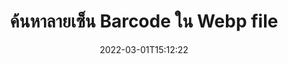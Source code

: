 ---
############################# Static ############################
layout: "auto-gen-signature"
date: 2022-03-01T15:12:22
draft: false
operation: Search
signaturetype: Barcode
fileformat: Webp
productName: Java
lang: th
productCode: java
otherformats: pdf doc docx docm dot dotm dotx odt ott rtf xls xlsx xlsm xlsb csv ods ots xltx xltm ppt pptx pps ppsx odp otp potx potm pptm ppsm png jpg bmp gif tiff svg webp wmf
breadcrumb: Search Barcode signatures at Webp with Java

############################# Head ############################
head_title: "ค้นหาลายเซ็น Barcode ในไฟล์ Webp ใน Java"
head_description: "ใช้ Java เพื่อค้นหาลายเซ็น Barcode ในไฟล์ Webp โดยใช้โค้ดสองสามบรรทัด"

############################# Header ############################
title: "ค้นหาลายเซ็น Barcode ใน Webp file"
description: "API ดั้งเดิมของ Java ช่วยให้ค้นหาลายเซ็น Barcode ในไฟล์ Webp ที่ลงนามแล้ว ทำการค้นหาลายเซ็นอิเล็กทรอนิกส์ขั้นสูงภายในเอกสาร Webp ของคุณโดยใช้โค้ดสองสามบรรทัด"
bg_image: "https://cms.admin.containerize.com/templates/aspose/App_Themes/V3/images/bg/header1.png"
bg_overlay: false
button:
    enable: true

############################# SubMenu ############################
submenu:
    enable: true

    left:
        img_alt: "GroupDocs.Signature for Java"
        image: "https://cms.admin.containerize.com/templates/groupdocs/images/product-logos/90x90-noborder/groupdocsature-java.png"
        product: "GroupDocs.Signature"
        platform: "Java"



############################# About ############################
about:
    enable: true
    title: "เกี่ยวกับ GroupDocs.Signature for Java API"
    content: |
        [GroupDocs.Signature for Java](https://products.groupdocs.com/signature/java/) ให้ Java API สำหรับการประมวลผลเอกสารโดยใช้ลายเซ็นประเภทต่างๆ เช่น ข้อความ รูปภาพ ใบรับรองดิจิทัล บาร์โค้ด คิวอาร์โค้ด แสตมป์ หรือเมตาดาต้า ผู้ใช้สามารถเพิ่ม ลบ อัปเดต ตรวจสอบ หรือค้นหาลายเซ็นอิเล็กทรอนิกส์ภายใน PDF, เอกสาร MS Word, เวิร์กบุ๊ก MS Excel, งานนำเสนอ MS PowerPoint, ไฟล์ Adobe Photoshop และรูปแบบรูปภาพต่างๆ พร้อมการสนับสนุนเพิ่มเติมสำหรับการปรับแต่งคุณสมบัติลายเซ็นตามต้องการ
    

############################# Steps ############################
steps:
    enable: true
    title_left: "วิธีค้นหาลายเซ็น Barcode ใน Webp"
    content_left: |
        [GroupDocs.Signature for Java](https://products.groupdocs.com/signature/java/) ช่วยให้นักพัฒนา Java ค้นหาลายเซ็น Barcode ในไฟล์ Webp จากแอปพลิเคชันของตนได้ง่ายขึ้นโดยใช้ขั้นตอนง่ายๆ ไม่กี่ขั้นตอน
        
        * สร้างอินสแตนซ์ใหม่ของคลาส Signature และส่งเส้นทางเอกสารต้นทางเป็นพารามิเตอร์ตัวสร้าง
        * สร้างอินสแตนซ์ออบเจ็กต์ SearchOptions ตามความต้องการของคุณและระบุตัวเลือกการค้นหา
        * วิธีการ Call Search ของอินสแตนซ์คลาส Signature และส่งผ่าน SearchOptions ไป
        * ประมวลผลผลการค้นหาตามความต้องการของคุณ

    title_right: "ความต้องการของระบบ"
    content_right: |
        GroupDocs.Signature for Java ได้รับการสนับสนุนบนแพลตฟอร์มและระบบปฏิบัติการหลักทั้งหมด ก่อนดำเนินการโค้ดด้านล่าง โปรดตรวจสอบให้แน่ใจว่าคุณได้ติดตั้งข้อกำหนดเบื้องต้นต่อไปนี้ไว้ในระบบของคุณแล้ว

        * ระบบปฏิบัติการ: Microsoft Windows, Linux, MacOS
        * สภาพแวดล้อมการพัฒนา: NetBeans, Intellij IDEA, Eclipse, etc.
        * Java runtime: J2SE 6.0 and above
        * ดาวน์โหลด GroupDocs.Signature for Java เวอร์ชันล่าสุดจาก [Maven](https://repository.groupdocs.com/webapp/#/artifacts/browse/tree/General/repo/com/groupdocs/groupdocs-signature)
         
    code: |
        ```java    
        
        // Set up input Webp file
        String filePath = "input.webp";

        // Instantiate Signature for input file
        Signature signature = new Signature(filePath);

        //Create search options
        BarcodeSearchOptions options = new BarcodeSearchOptions();

        // specify special pages to search on 
        options.setAllPages(false);
        // single page number
        options.setPageNumber(1);
        // specify text match type
        options.setMatchType(TextMatchType.Contains);
        // specify text pattern to search
        options.setText("Text signature");
        // return  Barcode images for processing
        options.setReturnContent(true);
        // set up type of returned  Barcode images
        options.setReturnContentType(FileType.PNG);
                            
        // search for Barcode signatures in Webp document
        List<BarcodeSignature> signatures = signature.search(BarcodeSignature.class, options);

        // process signatures which were found 
        signatures.forEach(item -> System.out.println(item.toString()));

        ```

############################# Demos ############################
demos:
    enable: true
    title: "ค้นหา Barcode ลายเซ็นอิเล็กทรอนิกส์ Live Demo"
    content: |
       ค้นหาเอกสารสำหรับลายเซ็นอิเล็กทรอนิกส์ต่างๆ ของไฟล์ Webp ได้ในขณะนี้โดยไปที่เว็บไซต์ [GroupDocs.Signature App](https://products.groupdocs.app/signature/family)

        
############################# More Formats ############################
more_formats:
    enable: true
    title: "ค้นหาลายเซ็น Barcode อื่นๆ โดยใช้ Java"
    content: |
        "ลายเซ็นอิเล็กทรอนิกส์ค้นหาในเอกสารต่างๆ ค้นหาลายเซ็นจากรูปแบบไฟล์ยอดนิยมรูปแบบหนึ่งดังแสดงด้านล่าง"
    format: 
           
       
back_to_top:
    enable: true
---